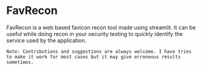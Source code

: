 # FavRecon
FavRecon is a web based favicon recon tool made using streamlit. It can be useful while doing recon in your security testing to quickly identify the service used by the application.

`Note: Contributions and suggestions are always welcome. I have tries to make it work for most cases but it may give erroneous results sometimes.`
